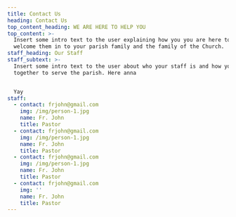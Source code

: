 ```yaml
---
title: Contact Us
heading: Contact Us
top_content_heading: WE ARE HERE TO HELP YOU
top_content: >-
  Insert some intro text to the user explaining how you you are here to help and
  welcome them in to your parish family and the family of the Church.
staff_heading: Our Staff
staff_subtext: >-
  Insert some intro text to the user about who your staff is and how you work
  together to serve the parish. Here anna


  Yay
staff:
  - contact: frjohn@gmail.com
    img: /img/person-1.jpg
    name: Fr. John
    title: Pastor
  - contact: frjohn@gmail.com
    img: /img/person-1.jpg
    name: Fr. John
    title: Pastor
  - contact: frjohn@gmail.com
    img: /img/person-1.jpg
    name: Fr. John
    title: Pastor
  - contact: frjohn@gmail.com
    img: ''
    name: Fr. John
    title: Pastor
---
```


